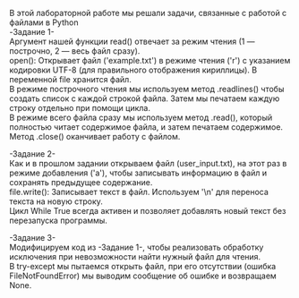 В этой лабораторной работе мы решали задачи, связанные с работой с файлами в Python  
-Задание 1-  
Аргумент нашей функции read() отвечает за режим чтения (1 — построчно, 2 — весь файл сразу).  
open(): Открывает файл ('example.txt') в режиме чтения ('r') с указанием кодировки UTF-8 (для правильного отображения кириллицы). В переменной file хранится файл.  
В режиме построчного чтения мы используем метод .readlines() чтобы создать список с каждой строкой файла. Затем мы печатаем каждую строку отдельно при помощи цикла.  
В режиме всего файла сразу мы используем метод .read(), который полностью читает содержимое файла, и затем печатаем содержимое.  
Метод .close() оканчивает работу с файлом.  
  
-Задание 2-  
Как и в прошлом задании открываем файл (user_input.txt), на этот раз в режиме добавления ('a'), чтобы записывать информацию в файл и сохранять предыдущее содержание.  
file.write(): Записывает текст в файл. Используем '\n' для переноса текста на новую строку.  
Цикл While True всегда активен и позволяет добавлять новый текст без перезапуска программы.  
  
-Задание 3-  
Модифицируем код из -Задание 1-, чтобы реализовать обработку исключения при невозможности найти нужный файл для чтения.  
В try-except мы пытаемся открыть файл, при его отсутствии (ошибка FileNotFoundError) мы выводим сообщение об ошибке и возвращаем None.  
